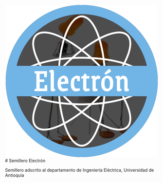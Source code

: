 <div align="center">
    <img src="https://github.com/santiagoramirez10/Iconos/blob/main/Electron.png" style="max-width: 100%;" alt="Semillero Electrón">
</div>
# Semillero Electrón

<p>Semillero adscrito al departamento de Ingeniería Eléctrica, Universidad de Antioquia</p>

